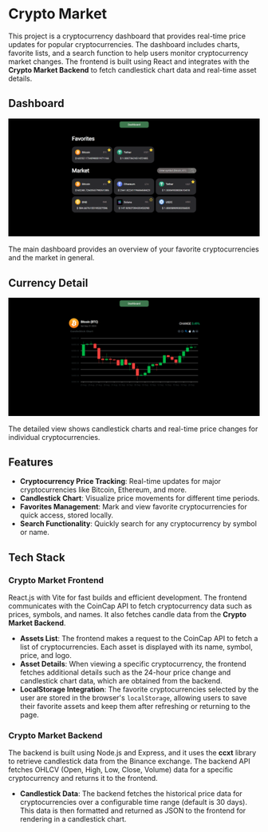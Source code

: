 # Crypto Market

This project is a cryptocurrency dashboard that provides real-time price updates for popular cryptocurrencies. The dashboard includes charts, favorite lists, and a search function to help users monitor cryptocurrency market changes. The frontend is built using React and integrates with the **Crypto Market Backend** to fetch candlestick chart data and real-time asset details.

## Dashboard

![Dashboard](screenshots/dashboard.png)

The main dashboard provides an overview of your favorite cryptocurrencies and the market in general.

## Currency Detail

![Currency Detail](screenshots/currencyDetail.png)

The detailed view shows candlestick charts and real-time price changes for individual cryptocurrencies.

## Features

- **Cryptocurrency Price Tracking**: Real-time updates for major cryptocurrencies like Bitcoin, Ethereum, and more.
- **Candlestick Chart**: Visualize price movements for different time periods.
- **Favorites Management**: Mark and view favorite cryptocurrencies for quick access, stored locally.
- **Search Functionality**: Quickly search for any cryptocurrency by symbol or name.

## Tech Stack

### Crypto Market Frontend

React.js with Vite for fast builds and efficient development.
The frontend communicates with the CoinCap API to fetch cryptocurrency data such as prices, symbols, and names. It also fetches candle data from the **Crypto Market Backend**.

- **Assets List**: The frontend makes a request to the CoinCap API to fetch a list of cryptocurrencies. Each asset is displayed with its name, symbol, price, and logo.
- **Asset Details**: When viewing a specific cryptocurrency, the frontend fetches additional details such as the 24-hour price change and candlestick chart data, which are obtained from the backend.
- **LocalStorage Integration**: The favorite cryptocurrencies selected by the user are stored in the browser's `localStorage`, allowing users to save their favorite assets and keep them after refreshing or returning to the page.

### Crypto Market Backend

The backend is built using Node.js and Express, and it uses the **ccxt** library to retrieve candlestick data from the Binance exchange. The backend API fetches OHLCV (Open, High, Low, Close, Volume) data for a specific cryptocurrency and returns it to the frontend.

- **Candlestick Data**: The backend fetches the historical price data for cryptocurrencies over a configurable time range (default is 30 days). This data is then formatted and returned as JSON to the frontend for rendering in a candlestick chart.